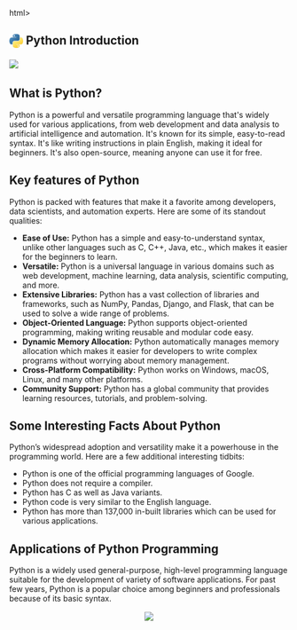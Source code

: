 html>
<body>
  <h2><sub><img src="https://github.com/RadhikaDeshpande1010/skill-icon/blob/main/general-icon/python-icon.png" height="25" width="25"></sub> Python Introduction</h2>
  <img src="https://github.com/RadhikaDeshpande1010/Mastering-Core-Python/blob/main/Snapshot/Introduction.png">
 
  <h2>What is Python?</h2> 
  <p>Python is a powerful and versatile programming language that's widely used for various applications, from web development and data analysis to artificial intelligence and automation. It's known for its simple, easy-to-read syntax. It's like writing instructions in plain English, making it ideal for beginners. It's also open-source, meaning anyone can use it for free.</p>

  <h2>Key features of Python</h2>
  <p>Python is packed with features that make it a favorite among developers, data scientists, and automation experts. Here are some of its standout qualities:</p>
  <ul>
    <li><b>Ease of Use:</b> Python has a simple and easy-to-understand syntax, unlike other languages such as C, C++, Java, etc., which makes it easier for the beginners to learn.</li>
    <li><b>Versatile:</b> Python is a universal language in various domains such as web development, machine learning, data analysis, scientific computing, and more.</li>
    <li><b>Extensive Libraries:</b> Python has a vast collection of libraries and frameworks, such as NumPy, Pandas, Django, and Flask, that can be used to solve a wide range of problems.</li>
    <li><b>Object-Oriented Language:</b> Python supports object-oriented programming, making writing reusable and modular code easy.</li>
    <li><b>Dynamic Memory Allocation:</b> Python automatically manages memory allocation which makes it easier for developers to write complex programs without worrying about memory management.</li>
    <li><b>Cross-Platform Compatibility:</b> Python works on Windows, macOS, Linux, and many other platforms.</li>
    <li><b>Community Support:</b> Python has a global community that provides learning resources, tutorials, and problem-solving.</li>
</ul>

 <h2>Some Interesting Facts About Python</h2>
  <p>Python’s widespread adoption and versatility make it a powerhouse in the programming world. Here are a few additional interesting tidbits:</p>
  <ul>
    <li>Python is one of the official programming languages of Google.</li>
    <li>Python does not require a compiler.</li>
    <li>Python has C as well as Java variants.</li>
    <li>Python code is very similar to the English language.</li>
    <li>Python has more than 137,000 in-built libraries which can be used for various applications.</li>
  </ul>

  <h2>Applications of Python Programming</h2>
  <p>Python is a widely used general-purpose, high-level programming language suitable for the development of variety of software applications. For past few years, Python is a popular choice among beginners and professionals because of its basic syntax.</p>
  <p align="center">
    <img src="https://raw.githubusercontent.com/RadhikaDeshpande1010/Mastering-Core-Python/main/Snapshot/Python%20Applications.png" height="440" align="center">
  </p>
